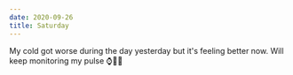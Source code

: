 ```yaml
---
date: 2020-09-26
title: Saturday
---
```


My cold got worse during the day yesterday but it's feeling better now. Will keep monitoring my pulse ⌚️🕵️‍♂️
